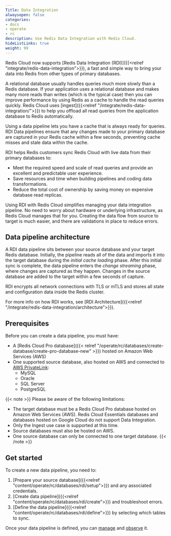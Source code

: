 ```yaml
---
Title: Data Integration
alwaysopen: false
categories:
- docs
- operate
- rc
description: Use Redis Data Integration with Redis Cloud.
hideListLinks: true
weight: 99
---
```


Redis Cloud now supports [Redis Data Integration (RDI)]({{<relref "integrate/redis-data-integration">}}), a fast and simple way to bring your data into Redis from other types of primary databases.

A relational database usually handles queries much more slowly than a Redis database. If your application uses a relational database and makes many more reads than writes (which is the typical case) then you can improve performance by using Redis as a cache to handle the read queries quickly. Redis Cloud uses [ingest]({{<relref "/integrate/redis-data-integration/">}}) to help you offload all read queries from the application database to Redis automatically.

Using a data pipeline lets you have a cache that is always ready for queries. RDI Data pipelines ensure that any changes made to your primary database are captured in your Redis cache within a few seconds, preventing cache misses and stale data within the cache. 

RDI helps Redis customers sync Redis Cloud with live data from their primary databases to:
- Meet the required speed and scale of read queries and provide an excellent and predictable user experience.
- Save resources and time when building pipelines and coding data transformations.
- Reduce the total cost of ownership by saving money on expensive database read replicas.

Using RDI with Redis Cloud simplifies managing your data integration pipeline. No need to worry about hardware or underlying infrastructure, as Redis Cloud manages that for you. Creating the data flow from source to target is much easier, and there are validations in place to reduce errors.

## Data pipeline architecture

A RDI data pipeline sits between your source database and your target Redis database. Initially, the pipeline reads all of the data and imports it into the target database during the *initial cache loading* phase. After this initial sync is complete, the data pipeline enters the *change streaming* phase, where changes are captured as they happen. Changes in the source database are added to the target within a few seconds of capture.

RDI encrypts all network connections with TLS or mTLS and stores all state and configuration data inside the Redis cluster. 

For more info on how RDI works, see [RDI Architecture]({{<relref "/integrate/redis-data-integration/architecture">}}).

## Prerequisites

Before you can create a data pipeline, you must have:

- A [Redis Cloud Pro database]({{< relref "/operate/rc/databases/create-database/create-pro-database-new" >}}) hosted on Amazon Web Services (AWS)
- One supported source database, also hosted on AWS and connected to [AWS PrivateLink](https://aws.amazon.com/privatelink/):
    - MySQL
    - Oracle
    - SQL Server
    - PostgreSQL

{{< note >}}
Please be aware of the following limitations:

- The target database must be a Redis Cloud Pro database hosted on Amazon Web Services (AWS). Redis Cloud Essentials databases and databases hosted on Google Cloud do not support Data Integration.
- Only the Ingest use case is supported at this time.
- Source databases must also be hosted on AWS.
- One source database can only be connected to one target database.
{{< /note >}} 

## Get started

To create a new data pipeline, you need to:

1. [Prepare your source database]({{<relref "content/operate/rc/databases/rdi/setup">}}) and any associated credentials.
2. [Create data pipeline]({{<relref "content/operate/rc/databases/rdi/create">}}) and troubleshoot errors.
3. [Define the data pipeline]({{<relref "content/operate/rc/databases/rdi/define">}}) by selecting which tables to sync.

Once your data pipeline is defined, you can [manage]() and [observe]() it.